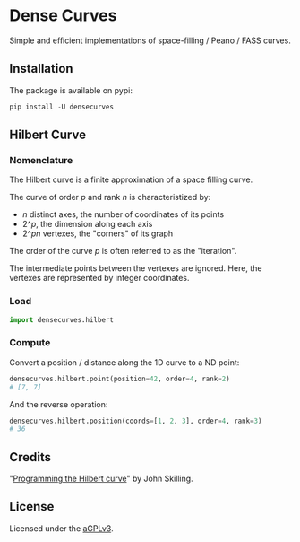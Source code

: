 # Dense Curves

Simple and efficient implementations of space-filling / Peano / FASS curves.

## Installation

The package is available on pypi:

```python
pip install -U densecurves
```

## Hilbert Curve

### Nomenclature

The Hilbert curve is a finite approximation of a space filling curve.

The curve of order $p$ and rank $n$ is characteristized by:

- $n$ distinct axes, the number of coordinates of its points
- $2 \^ {p}$, the dimension along each axis
- $2 \^ {p n}$ vertexes, the "corners" of its graph

The order of the curve $p$ is often referred to as the "iteration".

The intermediate points between the vertexes are ignored.
Here, the vertexes are represented by integer coordinates.

### Load

```python
import densecurves.hilbert
```

### Compute

Convert a position / distance along the 1D curve to a ND point:

```python
densecurves.hilbert.point(position=42, order=4, rank=2)
# [7, 7]
```

And the reverse operation:

```python
densecurves.hilbert.position(coords=[1, 2, 3], order=4, rank=3)
# 36
```

## Credits

"[Programming the Hilbert curve][paper-hilbert]" by John Skilling.

## License

Licensed under the [aGPLv3](LICENSE.md).

[paper-hilbert]: https://pubs.aip.org/aip/acp/article-abstract/707/1/381/719611/Programming-the-Hilbert-curve
